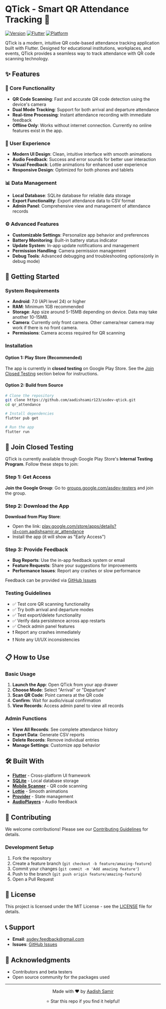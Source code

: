 # QTick - Smart QR Attendance Tracking 📱

[![Version](https://img.shields.io/badge/version-2.0.0-blue.svg)](https://github.com/aadishsamir123/asdev-qtick)
[![Flutter](https://img.shields.io/badge/Flutter-3.35.3+-02569B.svg?logo=flutter)](https://flutter.dev)
[![Platform](https://img.shields.io/badge/platform-Android-green.svg)](https://play.google.com/store)

QTick is a modern, intuitive QR code-based attendance tracking application built with Flutter. Designed for educational institutions, workplaces, and events, QTick provides a seamless way to track attendance with QR code scanning technology.

## ✨ Features

### 🎯 Core Functionality

- **QR Code Scanning**: Fast and accurate QR code detection using the device's camera
- **Dual Mode Tracking**: Support for both arrival and departure attendance
- **Real-time Processing**: Instant attendance recording with immediate feedback
- **Offline Only**: Works without internet connection. Currently no online features exist in the app.

### 🎨 User Experience

- **Modern UI Design**: Clean, intuitive interface with smooth animations
- **Audio Feedback**: Success and error sounds for better user interaction
- **Visual Feedback**: Lottie animations for enhanced user experience
- **Responsive Design**: Optimized for both phones and tablets

### 📊 Data Management

- **Local Database**: SQLite database for reliable data storage
- **Export Functionality**: Export attendance data to CSV format
- **Admin Panel**: Comprehensive view and management of attendance records

### ⚙️ Advanced Features

- **Customizable Settings**: Personalize app behavior and preferences
- **Battery Monitoring**: Built-in battery status indicator
- **Update System**: In-app update notifications and management
- **Permission Handling**: Camera permission management
- **Debug Tools**: Advanced debugging and troubleshooting options(only in debug mode)

## 🚀 Getting Started

### System Requirements

- **Android**: 7.0 (API level 24) or higher
- **RAM**: Minimum 1GB recommended
- **Storage**: App size around 5-15MB depending on device. Data may take another 10-15MB.
- **Camera**: Currently only front camera. Other camera/rear camera may work if there is no front camera.
- **Permissions**: Camera access required for QR scanning

### Installation

#### Option 1: Play Store (Recommended)

The app is currently in **closed testing** on Google Play Store. See the [Join Closed Testing](#-join-closed-testing) section below for instructions.

#### Option 2: Build from Source

```bash
# Clone the repository
git clone https://github.com/aadishsamir123/asdev-qtick.git
cd qr_attendance

# Install dependencies
flutter pub get

# Run the app
flutter run
```

## 🧪 Join Closed Testing

QTick is currently available through Google Play Store's **Internal Testing Program**. Follow these steps to join:

### Step 1: Get Access

**Join the Google Group**: Go to [groups.google.com/asdev-testers](https://groups.google.com/asdev-testers) and join the group.

### Step 2: Download the App

**Download from Play Store**:

- Open the link: [play.google.com/store/apps/details?id=com.aadishsamir.qr_attendance](https://play.google.com/store/apps/details?id=com.aadishsamir.qr_attendance)
- Install the app (it will show as "Early Access")

### Step 3: Provide Feedback

- **Bug Reports**: Use the in-app feedback system or email
- **Feature Requests**: Share your suggestions for improvements
- **Performance Issues**: Report any crashes or slow performance

Feedback can be provided via [GitHub Issues](https://github.com/aadishsamir123/asdev-qtick/issues)

### Testing Guidelines

- ✅ Test core QR scanning functionality
- ✅ Try both arrival and departure modes
- ✅ Test export/delete functionality
- ✅ Verify data persistence across app restarts
- ✅ Check admin panel features
- ❗ Report any crashes immediately
- ❗ Note any UI/UX inconsistencies

## 📋 How to Use

### Basic Usage

1. **Launch the App**: Open QTick from your app drawer
2. **Choose Mode**: Select "Arrival" or "Departure"
3. **Scan QR Code**: Point camera at the QR code
4. **Confirm**: Wait for audio/visual confirmation
5. **View Records**: Access admin panel to view all records

### Admin Functions

- **View All Records**: See complete attendance history
- **Export Data**: Generate CSV reports
- **Delete Records**: Remove individual entries
- **Manage Settings**: Customize app behavior

## 🛠️ Built With

- **[Flutter](https://flutter.dev/)** - Cross-platform UI framework
- **[SQLite](https://www.sqlite.org/)** - Local database storage
- **[Mobile Scanner](https://pub.dev/packages/mobile_scanner)** - QR code scanning
- **[Lottie](https://pub.dev/packages/lottie)** - Smooth animations
- **[Provider](https://pub.dev/packages/provider)** - State management
- **[AudioPlayers](https://pub.dev/packages/audioplayers)** - Audio feedback

## 🤝 Contributing

We welcome contributions! Please see our [Contributing Guidelines](CONTRIBUTING.md) for details.

### Development Setup

1. Fork the repository
2. Create a feature branch (`git checkout -b feature/amazing-feature`)
3. Commit your changes (`git commit -m 'Add amazing feature'`)
4. Push to the branch (`git push origin feature/amazing-feature`)
5. Open a Pull Request

## 📄 License

This project is licensed under the MIT License - see the [LICENSE](LICENSE) file for details.

## 📞 Support

- **Email**: [asdev.feedback@gmail.com](mailto:asdev.feedback@gmail.com)
- **Issues**: [GitHub Issues](https://github.com/aadishsamir123/asdev-qtick/issues)

## 🎉 Acknowledgments

- Contributors and beta testers
- Open source community for the packages used

---

<div align="center">
  <p>Made with ❤️ by <a href="https://github.com/aadishsamir123">Aadish Samir</a></p>
  <p>⭐ Star this repo if you find it helpful!</p>
</div>
